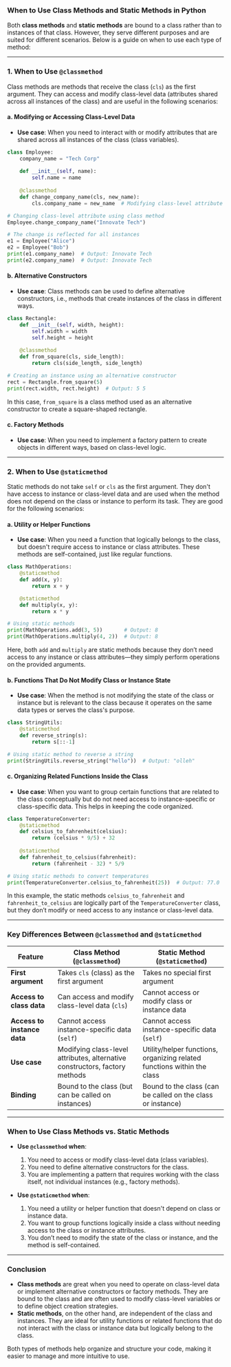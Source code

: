 ### **When to Use Class Methods and Static Methods in Python**

Both **class methods** and **static methods** are bound to a class rather than to instances of that class. However, they serve different purposes and are suited for different scenarios. Below is a guide on when to use each type of method:

---

### **1. When to Use `@classmethod`**

Class methods are methods that receive the class (`cls`) as the first argument. They can access and modify class-level data (attributes shared across all instances of the class) and are useful in the following scenarios:

#### **a. Modifying or Accessing Class-Level Data**
- **Use case**: When you need to interact with or modify attributes that are shared across all instances of the class (class variables).
  
```python
class Employee:
    company_name = "Tech Corp"
    
    def __init__(self, name):
        self.name = name
    
    @classmethod
    def change_company_name(cls, new_name):
        cls.company_name = new_name  # Modifying class-level attribute

# Changing class-level attribute using class method
Employee.change_company_name("Innovate Tech")

# The change is reflected for all instances
e1 = Employee("Alice")
e2 = Employee("Bob")
print(e1.company_name)  # Output: Innovate Tech
print(e2.company_name)  # Output: Innovate Tech
```

#### **b. Alternative Constructors**
- **Use case**: Class methods can be used to define alternative constructors, i.e., methods that create instances of the class in different ways.

```python
class Rectangle:
    def __init__(self, width, height):
        self.width = width
        self.height = height
    
    @classmethod
    def from_square(cls, side_length):
        return cls(side_length, side_length)

# Creating an instance using an alternative constructor
rect = Rectangle.from_square(5)
print(rect.width, rect.height)  # Output: 5 5
```

In this case, `from_square` is a class method used as an alternative constructor to create a square-shaped rectangle.

#### **c. Factory Methods**
- **Use case**: When you need to implement a factory pattern to create objects in different ways, based on class-level logic.

---

### **2. When to Use `@staticmethod`**

Static methods do not take `self` or `cls` as the first argument. They don't have access to instance or class-level data and are used when the method does not depend on the class or instance to perform its task. They are good for the following scenarios:

#### **a. Utility or Helper Functions**
- **Use case**: When you need a function that logically belongs to the class, but doesn't require access to instance or class attributes. These methods are self-contained, just like regular functions.

```python
class MathOperations:
    @staticmethod
    def add(x, y):
        return x + y

    @staticmethod
    def multiply(x, y):
        return x * y

# Using static methods
print(MathOperations.add(3, 5))       # Output: 8
print(MathOperations.multiply(4, 2))  # Output: 8
```

Here, both `add` and `multiply` are static methods because they don’t need access to any instance or class attributes—they simply perform operations on the provided arguments.

#### **b. Functions That Do Not Modify Class or Instance State**
- **Use case**: When the method is not modifying the state of the class or instance but is relevant to the class because it operates on the same data types or serves the class's purpose.

```python
class StringUtils:
    @staticmethod
    def reverse_string(s):
        return s[::-1]

# Using static method to reverse a string
print(StringUtils.reverse_string("hello"))  # Output: "olleh"
```

#### **c. Organizing Related Functions Inside the Class**
- **Use case**: When you want to group certain functions that are related to the class conceptually but do not need access to instance-specific or class-specific data. This helps in keeping the code organized.

```python
class TemperatureConverter:
    @staticmethod
    def celsius_to_fahrenheit(celsius):
        return (celsius * 9/5) + 32
    
    @staticmethod
    def fahrenheit_to_celsius(fahrenheit):
        return (fahrenheit - 32) * 5/9

# Using static methods to convert temperatures
print(TemperatureConverter.celsius_to_fahrenheit(25))  # Output: 77.0
```

In this example, the static methods `celsius_to_fahrenheit` and `fahrenheit_to_celsius` are logically part of the `TemperatureConverter` class, but they don’t modify or need access to any instance or class-level data.

---

### **Key Differences Between `@classmethod` and `@staticmethod`**

| **Feature**                | **Class Method (`@classmethod`)**                     | **Static Method (`@staticmethod`)**              |
|----------------------------|------------------------------------------------------|------------------------------------------------|
| **First argument**          | Takes `cls` (class) as the first argument            | Takes no special first argument                |
| **Access to class data**   | Can access and modify class-level data (`cls`)       | Cannot access or modify class or instance data |
| **Access to instance data**| Cannot access instance-specific data (`self`)        | Cannot access instance-specific data (`self`)   |
| **Use case**                | Modifying class-level attributes, alternative constructors, factory methods | Utility/helper functions, organizing related functions within the class |
| **Binding**                 | Bound to the class (but can be called on instances)  | Bound to the class (can be called on the class or instance) |
  
---

### **When to Use Class Methods vs. Static Methods**

- **Use `@classmethod` when**:
  1. You need to access or modify class-level data (class variables).
  2. You need to define alternative constructors for the class.
  3. You are implementing a pattern that requires working with the class itself, not individual instances (e.g., factory methods).

- **Use `@staticmethod` when**:
  1. You need a utility or helper function that doesn't depend on class or instance data.
  2. You want to group functions logically inside a class without needing access to the class or instance attributes.
  3. You don’t need to modify the state of the class or instance, and the method is self-contained.

---

### **Conclusion**

- **Class methods** are great when you need to operate on class-level data or implement alternative constructors or factory methods. They are bound to the class and are often used to modify class-level variables or to define object creation strategies.
- **Static methods**, on the other hand, are independent of the class and instances. They are ideal for utility functions or related functions that do not interact with the class or instance data but logically belong to the class.

Both types of methods help organize and structure your code, making it easier to manage and more intuitive to use.
